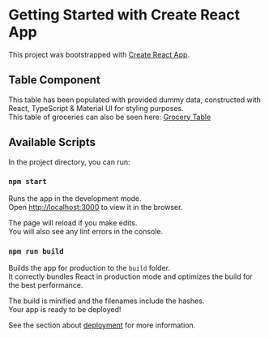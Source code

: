 # Getting Started with Create React App

This project was bootstrapped with [Create React App](https://github.com/facebook/create-react-app).

## Table Component

This table has been populated with provided dummy data, constructed with React, TypeScript & Material UI for styling purposes. \
This table of groceries can also be seen here: [Grocery Table](https://masindeodera.github.io/grocery-table/) 

## Available Scripts

In the project directory, you can run:

### `npm start`

Runs the app in the development mode.\
Open [http://localhost:3000](http://localhost:3000) to view it in the browser.

The page will reload if you make edits.\
You will also see any lint errors in the console.

### `npm run build`

Builds the app for production to the `build` folder.\
It correctly bundles React in production mode and optimizes the build for the best performance.

The build is minified and the filenames include the hashes.\
Your app is ready to be deployed!

See the section about [deployment](https://facebook.github.io/create-react-app/docs/deployment) for more information.

